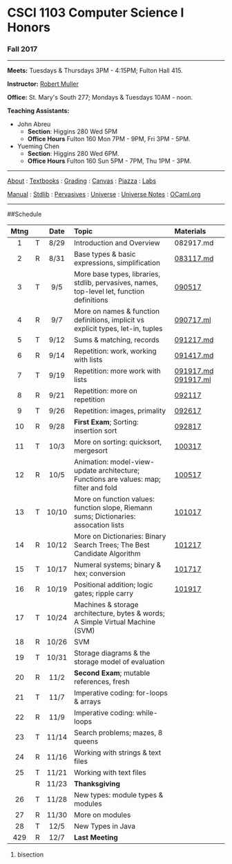 # CSCI 1103 Computer Science I Honors

### Fall 2017

---

**Meets:** Tuesdays & Thursdays 3PM - 4:15PM; Fulton Hall 415.

**Instructor:** [Robert Muller](http://www.cs.bc.edu/~muller/)

**Office:** St. Mary's South 277; Mondays & Tuesdays 10AM - noon.

**Teaching Assistants:**

+ John Abreu
  + **Section**: Higgins 280 Wed 5PM
  + **Office Hours** Fulton 160 Mon 7PM - 9PM, Fri 3PM - 5PM.
+ Yueming Chen
  + **Section**: Higgins 280 Wed 6PM.
  + **Office Hours** Fulton 160 Sun 5PM - 7PM, Thu 1PM - 3PM.


---

[About](resources/about.md) : [Textbooks](resources/textbooks.md) : [Grading](resources/grading.md) : [Canvas](https://bostoncollege.instructure.com/courses/1579254/gradebook)  : [Piazza](https://piazza.com/class/j6pep61xju0m5) : [Labs](resources/labs.md) 

[Manual](http://caml.inria.fr/pub/docs/manual-ocaml/index.html) : [Stdlib](http://caml.inria.fr/pub/docs/manual-ocaml/stdlib.html) : [Pervasives](http://caml.inria.fr/pub/docs/manual-ocaml/libref/Pervasives.html) : [Universe](http://www.is.ocha.ac.jp/~asai/Universe/en/) : [Universe Notes](./resources/universe/README.md) : [OCaml.org](https://ocaml.org/)

---

##Schedule

| Mtng |      | Date  | Topic                                    | Materials                                |
| :--: | :--: | :---: | :--------------------------------------- | :--------------------------------------- |
|  1   |  T   | 8/29  | Introduction and Overview                | 082917.md                                |
|  2   |  R   | 8/31  | Base types & basic expressions, simplification | [083117.md](./notes/083117.md)           |
|  3   |  T   |  9/5  | More base types, libraries, stdlib, pervasives, names, top-level let, function definitions | [090517]()                               |
|  4   |  R   |  9/7  | More on names & function definitions, implicit vs explicit types, let-in, tuples | [090717.ml](./code/090717.ml)            |
|  5   |  T   | 9/12  | Sums & matching, records                 | [091217.md](./notes/091217.md)           |
|  6   |  R   | 9/14  | Repetition: work, working with lists     | [091417.md](./notes/091417.md)           |
|  7   |  T   | 9/19  | Repetition: more work with lists         | [091917.md](./notes/091917.md) [091917.ml](./code/091917.ml) |
|  8   |  R   | 9/21  | Repetition: more on repetition           | [092117](https://github.com/BC-CSCI1103/092117) |
|  9   |  T   | 9/26  | Repetition: images, primality            | [092617](https://github.com/BC-CSCI1103/092617) |
|  10  |  R   | 9/28  | **First Exam**; Sorting: insertion sort  | [092817](https://github.com/BC-CSCI1103/092817) |
|  11  |  T   | 10/3  | More on sorting: quicksort, mergesort    | [100317](https://github.com/BC-CSCI1103/100317) |
|  12  |  R   | 10/5  | Animation: model-view-update architecture; Functions are values: map; filter and fold | [100517]()                               |
|  13  |  T   | 10/10 | More on function values: function slope, Riemann sums; Dictionaries: assocation lists | [101017]()                               |
|  14  |  R   | 10/12 | More on Dictionaries: Binary Search Trees; The Best Candidate Algorithm | [101217]()                               |
|  15  |  T   | 10/17 | Numeral systems; binary & hex; conversion | [101717]()                               |
|  16  |  R   | 10/19 | Positional addition; logic gates; ripple carry | [101917]()                               |
|  17  |  T   | 10/24 | Machines & storage architecture, bytes & words; A Simple Virtual Machine (SVM) |                                          |
|  18  |  R   | 10/26 | SVM                                      |                                          |
|  19  |  T   | 10/31 | Storage diagrams & the storage model of evaluation |                                          |
|  20  |  R   | 11/2  | **Second Exam**; mutable references, fresh |                                          |
|  21  |  T   | 11/7  | Imperative coding: for-loops & arrays    |                                          |
|  22  |  R   | 11/9  | Imperative coding: while-loops           |                                          |
|  23  |  T   | 11/14 | Search problems; mazes, 8 queens         |                                          |
|  24  |  R   | 11/16 | Working with strings & text files        |                                          |
|  25  |  T   | 11/21 | Working with text files                  |                                          |
|      |  R   | 11/23 | **Thanksgiving**                         |                                          |
|  26  |  T   | 11/28 | New types: module types & modules        |                                          |
|  27  |  R   | 11/30 | More on modules                          |                                          |
|  28  |  T   | 12/5  | New Types in Java                        |                                          |
| 429  |  R   | 12/7  | **Last Meeting**                         |                                          |

1. bisection

